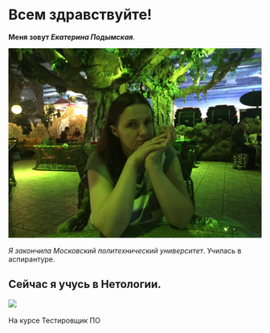 # Всем здравствуйте!


**Меня зовут _Екатерина Подымская_**.



![](/Kate.jpg)

_Я закончила Московский политехнический университет_. 
Училась в аспирантуре.

## Сейчас я учусь в Нетологии.

![](https://u.netology.ngcdn.ru/tilda/uploads/images/main.svg)

На курсе Тестировщик ПО
